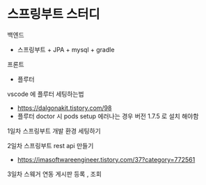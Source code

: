 # 스프링부트 스터디 


백엔드
- 스프링부트 + JPA + mysql + gradle

프론트
- 플루터

vscode 에 플루터 세팅하는법
- https://dalgonakit.tistory.com/98
- 플루터 doctor 시 pods setup 에러나는 경우 버전 1.7.5 로 설치 해야함


1일차
스프링부트 개발 환경 세팅하기

2일차
스프링부트 rest api 만들기
- https://imasoftwareengineer.tistory.com/37?category=772561

3일차
스웨거 연동
게시판 등록 , 조회 

